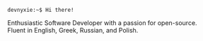 `devnyxie:~$ Hi there!`

Enthusiastic Software Developer with a passion for open-source.<br/>
Fluent in English, Greek, Russian, and Polish. 

<!--DISABLED_START_SECTION:waka-->
<!--DISABLED_END_SECTION:waka-->
